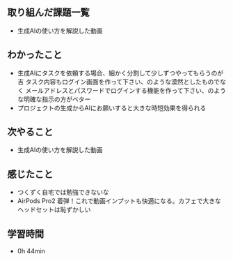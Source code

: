 ## 取り組んだ課題一覧
- 生成AIの使い方を解説した動画
## わかったこと
- 生成AIにタスクを依頼する場合、細かく分割して少しずつやってもらうのが吉
  タスク内容もログイン画面を作って下さい、のような漠然としたものでなく
  メールアドレスとパスワードでログインする機能を作って下さい、のような明確な指示の方がベター
- プロジェクトの生成からAIにお願いすると大きな時短効果を得られる
## 次やること
- 生成AIの使い方を解説した動画
## 感じたこと
- つくずく自宅では勉強できないな
- AirPods Pro2 着弾！これで動画インプットも快適になる。カフェで大きなヘッドセットは恥ずかしい
## 学習時間
- 0h 44min